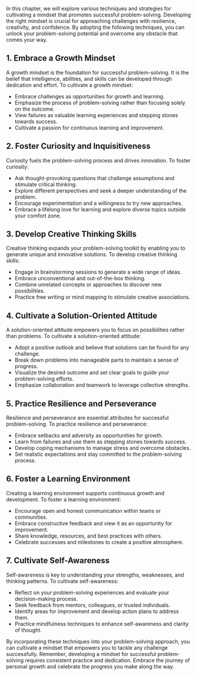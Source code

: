 
In this chapter, we will explore various techniques and strategies for cultivating a mindset that promotes successful problem-solving. Developing the right mindset is crucial for approaching challenges with resilience, creativity, and confidence. By adopting the following techniques, you can unlock your problem-solving potential and overcome any obstacle that comes your way.

**1. Embrace a Growth Mindset**
-------------------------------

A growth mindset is the foundation for successful problem-solving. It is the belief that intelligence, abilities, and skills can be developed through dedication and effort. To cultivate a growth mindset:

* Embrace challenges as opportunities for growth and learning.
* Emphasize the process of problem-solving rather than focusing solely on the outcome.
* View failures as valuable learning experiences and stepping stones towards success.
* Cultivate a passion for continuous learning and improvement.

**2. Foster Curiosity and Inquisitiveness**
-------------------------------------------

Curiosity fuels the problem-solving process and drives innovation. To foster curiosity:

* Ask thought-provoking questions that challenge assumptions and stimulate critical thinking.
* Explore different perspectives and seek a deeper understanding of the problem.
* Encourage experimentation and a willingness to try new approaches.
* Embrace a lifelong love for learning and explore diverse topics outside your comfort zone.

**3. Develop Creative Thinking Skills**
---------------------------------------

Creative thinking expands your problem-solving toolkit by enabling you to generate unique and innovative solutions. To develop creative thinking skills:

* Engage in brainstorming sessions to generate a wide range of ideas.
* Embrace unconventional and out-of-the-box thinking.
* Combine unrelated concepts or approaches to discover new possibilities.
* Practice free writing or mind mapping to stimulate creative associations.

**4. Cultivate a Solution-Oriented Attitude**
---------------------------------------------

A solution-oriented attitude empowers you to focus on possibilities rather than problems. To cultivate a solution-oriented attitude:

* Adopt a positive outlook and believe that solutions can be found for any challenge.
* Break down problems into manageable parts to maintain a sense of progress.
* Visualize the desired outcome and set clear goals to guide your problem-solving efforts.
* Emphasize collaboration and teamwork to leverage collective strengths.

**5. Practice Resilience and Perseverance**
-------------------------------------------

Resilience and perseverance are essential attributes for successful problem-solving. To practice resilience and perseverance:

* Embrace setbacks and adversity as opportunities for growth.
* Learn from failures and use them as stepping stones towards success.
* Develop coping mechanisms to manage stress and overcome obstacles.
* Set realistic expectations and stay committed to the problem-solving process.

**6. Foster a Learning Environment**
------------------------------------

Creating a learning environment supports continuous growth and development. To foster a learning environment:

* Encourage open and honest communication within teams or communities.
* Embrace constructive feedback and view it as an opportunity for improvement.
* Share knowledge, resources, and best practices with others.
* Celebrate successes and milestones to create a positive atmosphere.

**7. Cultivate Self-Awareness**
-------------------------------

Self-awareness is key to understanding your strengths, weaknesses, and thinking patterns. To cultivate self-awareness:

* Reflect on your problem-solving experiences and evaluate your decision-making process.
* Seek feedback from mentors, colleagues, or trusted individuals.
* Identify areas for improvement and develop action plans to address them.
* Practice mindfulness techniques to enhance self-awareness and clarity of thought.

By incorporating these techniques into your problem-solving approach, you can cultivate a mindset that empowers you to tackle any challenge successfully. Remember, developing a mindset for successful problem-solving requires consistent practice and dedication. Embrace the journey of personal growth and celebrate the progress you make along the way.
